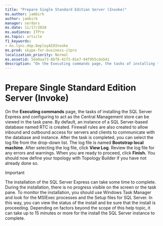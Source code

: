 ```yaml
---
title: "Prepare Single Standard Edition Server (Invoke)"
ms.author: jambirk
author: jambirk
manager: serdars
ms.date: 11/17/2018
ms.audience: ITPro
ms.topic: article
f1_keywords:
- ms.lync.dep.DeployAIOInvoke
ms.prod: skype-for-business-itpro
localization_priority: Normal
ms.assetid: 5da0aa73-8bf8-41f3-81e7-94f955cda541
description: "On the Executing commands page, the tasks of installing the SQL Server Express and configuring to act as the Central Management store can be viewed in the task pane. By default, an instance of a SQL Server-based database named RTC is created. Firewall rules are also created to allow inbound and outbound access for servers and clients to communicate with the database and instance. After the task is completed, you can select the log file from the drop-down list. The log file is named Bootstrap local machine. After selecting the log file, click View Log. Review the log file for any errors and warnings. When you are ready to proceed, click Finish. You should now define your topology with Topology Builder if you have not already done so."
---
```


# Prepare Single Standard Edition Server (Invoke)
 
On the **Executing commands** page, the tasks of installing the SQL Server Express and configuring to act as the Central Management store can be viewed in the task pane. By default, an instance of a SQL Server-based database named RTC is created. Firewall rules are also created to allow inbound and outbound access for servers and clients to communicate with the database and instance. After the task is completed, you can select the log file from the drop-down list. The log file is named **Bootstrap local machine**. After selecting the log file, click **View Log**. Review the log file for any errors and warnings. When you are ready to proceed, click **Finish.** You should now define your topology with Topology Builder if you have not already done so.
  
> [!IMPORTANT]
> The installation of the SQL Server Express can take some time to complete. During the installation, there is no progress visible on the screen or the task pane. To monitor the installation, you should use Windows Task Manager and look for the MSIExec processes and the Setup files for SQL Server. In this way, you can view the status of the install and be sure that the install is proceeding. Depending on factors beyond the scope of this help topic, it can take up to 15 minutes or more for the install the SQL Server instance to complete. 
  

